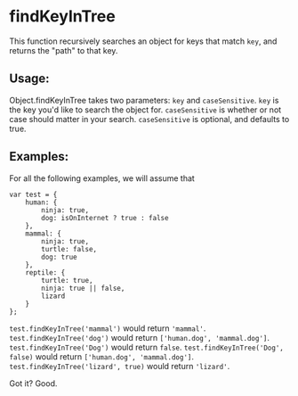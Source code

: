 findKeyInTree
=============

This function recursively searches an object for keys that match `key`, and
returns the "path" to that key.

Usage:
------

Object.findKeyInTree takes two parameters: `key` and `caseSensitive`. `key` is
the key you'd like to search the object for. `caseSensitive` is whether or not
case should matter in your search. `caseSensitive` is optional, and defaults to
true.

Examples:
---------
For all the following examples, we will assume that

    var test = {
        human: {
            ninja: true,
            dog: isOnInternet ? true : false
        },
        mammal: {
            ninja: true,
            turtle: false,
            dog: true
        },
        reptile: {
            turtle: true,
            ninja: true || false,
            lizard
        }
    };

`test.findKeyInTree('mammal')` would return `'mammal'`.
`test.findKeyInTree('dog')` would return `['human.dog', 'mammal.dog']`.
`test.findKeyInTree('Dog')` would return `false`.
`test.findKeyInTree('Dog', false)` would return `['human.dog', 'mammal.dog']`.
`test.findKeyInTree('lizard', true)` would return `'lizard'`.

Got it? Good.
